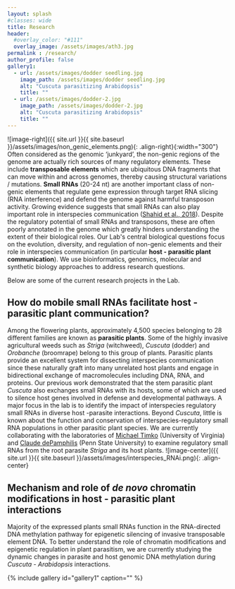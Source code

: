 ```yaml
---
layout: splash
#classes: wide
title: Research
header:
  #overlay_color: "#111"
  overlay_image: /assets/images/ath3.jpg
permalink : /research/
author_profile: false
gallery1:
  - url: /assets/images/dodder seedling.jpg
    image_path: /assets/images/dodder seedling.jpg
    alt: "Cuscuta parasitizing Arabidopsis"
    title: ""
  - url: /assets/images/dodder-2.jpg
    image_path: /assets/images/dodder-2.jpg
    alt: "Cuscuta parasitizing Arabidopsis"
    title: ""
---
```

![image-right]({{ site.url }}{{ site.baseurl }}/assets/images/non_genic_elements.png){: .align-right}{:width="300"} Often considered as the genomic ‘junkyard’, the non-genic regions of the genome are actually rich sources of many regulatory elements. These include **transposable elements** which are ubiquitous DNA fragments that can move within and across genomes, thereby causing structural variations / mutations. **Small RNAs** (20-24 nt) are another important class of non-genic elements that regulate gene expression through target RNA slicing (RNA interference) and defend the genome against harmful transposon activity. Growing evidence suggests that small RNAs can also play important role in interspecies communication ([Shahid et al., 2018](https://www.nature.com/articles/nature25027)). Despite the regulatory potential of small RNAs and transposons, these are often poorly annotated in the genome which greatly hinders understanding the extent of their biological roles. Our Lab's central biological questions focus on the evolution, diversity, and regulation of non-genic elements and their role in interspecies communication (in particular **host - parasitic plant communication**). We use bioinformatics, genomics, molecular and synthetic biology approaches to address research questions.

Below are some of the current research projects in the Lab.

## How do mobile small RNAs facilitate host - parasitic plant communication?
Among the flowering plants, approximately 4,500 species belonging to 28 different families are known as **parasitic plants**. Some of the highly invasive agricultural weeds such as *Striga* (witchweed), *Cuscuta* (dodder) and *Orobanche* (broomrape) belong to this group of plants. Parasitic plants provide an excellent system for dissecting interspecies communication since these naturally graft into many unrelated host plants and engage in bidirectional exchange of macromolecules including DNA, RNA, and proteins. Our previous work demonstrated that the stem parasitic plant *Cuscuta* also exchanges small RNAs with its hosts, some of which are used to silence host genes involved in defense and developmental pathways. A major focus in the lab is to identify the impact of interspecies regulatory small RNAs in diverse host -parasite interactions. Beyond *Cuscuta*, little is known about the function and conservation of interspecies-regulatory small RNA populations in other parasitic plant species. We are currently collaborating with the laboratories of [Michael Timko](https://bio.as.virginia.edu/people/mpt9g) (University of Virginia) and [Claude dePamphilis](https://www.huck.psu.edu/people/claude-depamphilis) (Penn State University) to examine regulatory small RNAs from the root parasite *Striga* and its host plants.
![image-center]({{ site.url }}{{ site.baseurl }}/assets/images/interspecies_RNAi.png){: .align-center}
## Mechanism and role of *de novo* chromatin modifications in host - parasitic plant interactions
Majority of the expressed plants small RNAs function in the RNA-directed DNA methylation pathway for epigenetic silencing of invasive transposable element DNA. To better understand the role of chromatin modifications and epigenetic regulation in plant parasitism, we are currently studying the dynamic changes in parasite and host genomic DNA methylation during *Cuscuta* - *Arabidopsis* interactions.

{% include gallery id="gallery1" caption="" %}
